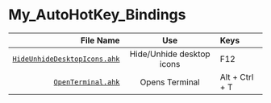 # My_AutoHotKey_Bindings


File Name | Use | Keys
---:|:---:|:---
[```HideUnhideDesktopIcons.ahk```](./HideUnhideDesktopIcons.ahk) | Hide/Unhide desktop icons | F12
[```OpenTerminal.ahk```](./OpenTermianl.ahk) | Opens Terminal |  Alt + Ctrl + T

